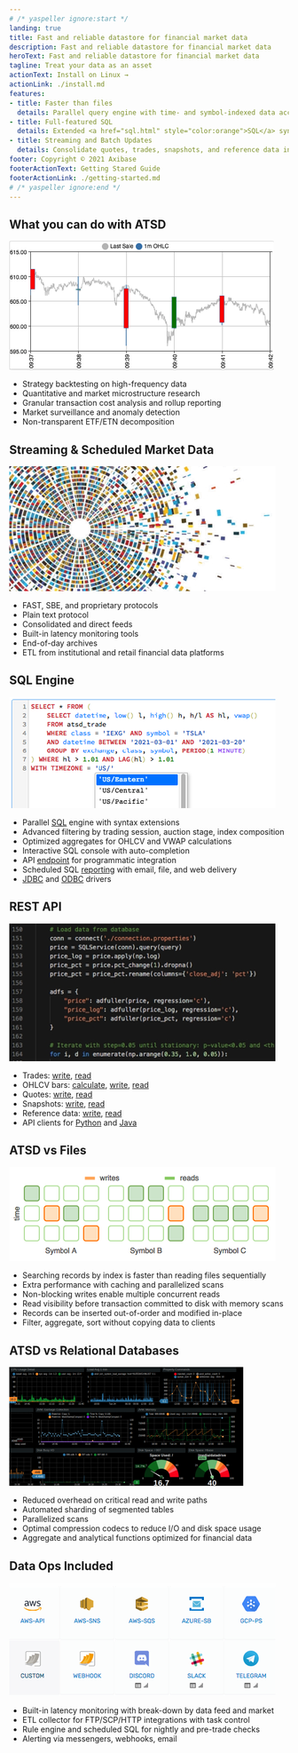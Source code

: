 ```yaml
---
# /* yaspeller ignore:start */
landing: true
title: Fast and reliable datastore for financial market data
description: Fast and reliable datastore for financial market data
heroText: Fast and reliable datastore for financial market data
tagline: Treat your data as an asset
actionText: Install on Linux →
actionLink: ./install.md
features:
- title: Faster than files
  details: Parallel query engine with time- and symbol-indexed data access
- title: Full-featured SQL
  details: Extended <a href="sql.html" style="color:orange">SQL</a> syntax with advanced filtering and aggregations
- title: Streaming and Batch Updates
  details: Consolidate quotes, trades, snapshots, and reference data in one place
footer: Copyright © 2021 Axibase
footerActionText: Getting Stared Guide
footerActionLink: ./getting-started.md
# /* yaspeller ignore:end */
---
```

<!-- markdownlint-disable MD002 MD041 MD012 -->
<article class="feature-highlight">

## What you can do with ATSD

<div class="feature-images">

![](./images/ohlc_1.png) <!-- yaspeller ignore -->

</div>

- Strategy backtesting on high-frequency data
- Quantitative and market microstructure research
- Granular transaction cost analysis and rollup reporting
- Market surveillance and anomaly detection
- Non-transparent ETF/ETN decomposition

</article>
<article class="feature-highlight">

## Streaming & Scheduled Market Data

<div class="feature-images">

![](./images/stock_5.png) <!-- yaspeller ignore -->

</div>

- FAST, SBE, and proprietary protocols
- Plain text protocol
- Consolidated and direct feeds
- Built-in latency monitoring tools
- End-of-day archives
- ETL from institutional and retail financial data platforms

</article>
<article class="feature-highlight">

## SQL Engine

<div class="feature-images">

![](./images/sql_2_iexg.png) <!-- yaspeller ignore -->

</div>

- Parallel [SQL](./sql.md) engine with syntax extensions
- Advanced filtering by trading session, auction stage, index composition
- Optimized aggregates for OHLCV and VWAP calculations
- Interactive SQL console with auto-completion
- API [endpoint](../sql/api.md) for programmatic integration
- Scheduled SQL [reporting](../sql/scheduled-sql.md) with email, file, and web delivery
- [JDBC](https://github.com/axibase/atsd-jdbc) and [ODBC](https://github.com/axibase/atsd-odbc) drivers

</article>
<article class="feature-highlight">

## REST API

<div class="feature-images">

![](./images/frac_diff_4.png) <!-- yaspeller ignore -->

</div>

- Trades: [write](./command-trade-insert.md), [read](./trades-export.md)
- OHLCV bars: [calculate](./ohlcv-export.md), [write](./session-summary-import-ohlcv.md), [read](./session-summary-export-ohlcv.md) <!-- yaspeller ignore -->
- Quotes: [write](./command-statistics-insert-quotes.md), [read](./session-summary-import-ohlcv.md)
- Snapshots: [write](./session-summary-import.md), [read](./session-summary-export.md)
- Reference data: [write](./command-instrument-entity.md), [read](./reference-export.md)
- API clients for [Python](https://github.com/axibase/atsd-api-python) and [Java](https://github.com/axibase/atsd-api-java)

</article>
<article class="feature-highlight">

## ATSD vs Files

<div class="feature-images">

![](./images/read_write_parallel.png) <!-- yaspeller ignore -->

</div>

- Searching records by index is faster than reading files sequentially
- Extra performance with caching and parallelized scans
- Non-blocking writes enable multiple concurrent reads
- Read visibility before transaction committed to disk with memory scans
- Records can be inserted out-of-order and modified in-place
- Filter, aggregate, sort without copying data to clients

</article>
<article class="feature-highlight">

## ATSD vs Relational Databases

<div class="feature-images">

![](./images/atsd_db_2.png) <!-- yaspeller ignore -->

</div>

- Reduced overhead on critical read and write paths
- Automated sharding of segmented tables
- Parallelized scans
- Optimal compression codecs to reduce I/O and disk space usage
- Aggregate and analytical functions optimized for financial data

</article>
<article class="feature-highlight">

## Data Ops Included

<div class="feature-images">

![](./images/chat_alerts_7.png) <!-- yaspeller ignore -->

</div>

- Built-in latency monitoring with break-down by data feed and market
- ETL collector for FTP/SCP/HTTP integrations with task control
- Rule engine and scheduled SQL for nightly and pre-trade checks
- Alerting via messengers, webhooks, email

</article>